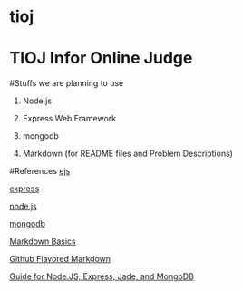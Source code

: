 tioj
====

TIOJ Infor Online Judge
====
#Stuffs we are planning to use

1. Node.js

2. Express Web Framework

3. mongodb

4. Markdown (for README files and Problem Descriptions)

#References
  [ejs](http://robdodson.me/blog/2012/05/31/how-to-use-ejs-in-express/)

  [express](http://expressjs.com/)

  [node.js](http://nodejs.org/)

  [mongodb](http://www.mongodb.org/)

  [Markdown Basics](https://help.github.com/articles/markdown-basics)

  [Github Flavored Markdown](https://help.github.com/articles/github-flavored-markdown)

  [Guide for Node.JS, Express, Jade, and MongoDB](http://cwbuecheler.com/web/tutorials/2013/node-express-mongo/)

